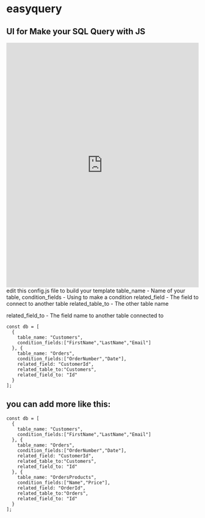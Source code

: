 # easyquery
## UI for Make your SQL Query with JS  
<iframe src="https://www.linkedin.com/embed/feed/update/urn:li:ugcPost:7114548850320642048" height="640" width="504" frameborder="0" allowfullscreen="" title="Embedded post"></iframe>
edit this config.js file to build your template
table_name - Name of your table,
condition_fields - Using to make a condition
related_field - The field to connect to another table 
related_table_to - The other table name

related_field_to - The field name to another table connected to
```
const db = [
  {
    table_name: "Customers", 
    condition_fields:["FirstName","LastName","Email"]
  }, {
    table_name: "Orders", 
    condition_fields:["OrderNumber","Date"],
    related_field: "CustomerId",
    related_table_to:"Customers",
    related_field_to: "Id"
  }
];
```
## you can add more like this:
```
const db = [
  {
    table_name: "Customers", 
    condition_fields:["FirstName","LastName","Email"]
  }, {
    table_name: "Orders", 
    condition_fields:["OrderNumber","Date"],
    related_field: "CustomerId",
    related_table_to:"Customers",
    related_field_to: "Id"
  }, {
    table_name: "OrdersProducts", 
    condition_fields:["Name","Price"],
    related_field: "OrderId",
    related_table_to:"Orders",
    related_field_to: "Id"
  }
];
```
